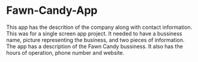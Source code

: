 # Fawn-Candy-App
This app has the descrition of the company along with contact information. This was for a single screen app project. It needed to have a bussiness name, picture representing the business, and two pieces of information.
The app has a description of the Fawn Candy bussiness. It also has the hours of operation, phone number and website.

